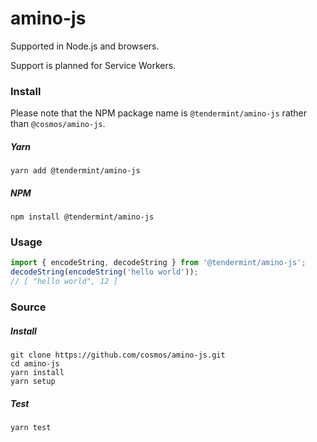 # amino-js

Supported in Node.js and browsers.

Support is planned for Service Workers.

### Install

Please note that the NPM package name is `@tendermint/amino-js` rather than `@cosmos/amino-js`.

##### Yarn
```shell
yarn add @tendermint/amino-js
```

##### NPM
```shell
npm install @tendermint/amino-js
```

### Usage

```js
import { encodeString, decodeString } from '@tendermint/amino-js';
decodeString(encodeString('hello world'));
// [ "hello world", 12 ]
```

### Source

##### Install

```shell
git clone https://github.com/cosmos/amino-js.git
cd amino-js
yarn install
yarn setup
```

##### Test

```shell
yarn test
```
